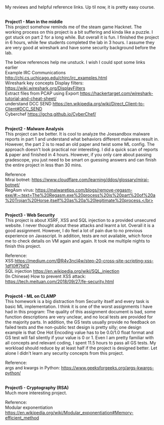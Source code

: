 My reviews and helpful reference links. Up til now, it is pretty easy course.

</br>**Project1 - Man in the middle** </br>
This project somehow reminds me of the steam game Hacknet. The working process on this project is a bit suffering and kinda like a puzzle. I got stuck on part 2 for a long while. But overall it is fun. I finished the project in 6 hours, while few students completed the lab in 3 hours. I assume they are very good at wireshark and have some security background before the lab. </br>

The below references help me unstuck. I wish I could spot some links earlier </br>
Example IRC Communications http://chi.cs.uchicago.edu/chirc/irc_examples.html</br>
Wireshark key concepts Display filters: https://wiki.wireshark.org/DisplayFilters </br>
Extract files from PCAP using Export https://hackertarget.com/wireshark-tutorial-and-cheat-sheet/</br>
understand DCC SEND https://en.wikipedia.org/wiki/Direct_Client-to-Client#DCC_SEND</br>
Cyberchef https://gchq.github.io/CyberChef/</br>


</br>**Project2 - Malware Analysis** </br>
This project can be better. It is cool to analyze the Joesandbox malware reports in part 1 and understand what behaviors different malwares result in. However, the part 2 is to read an old paper and twist some ML config. The approach doesn't look practical nor interesting. I did a quick scan of reports & paper and finished in 4 hours. However, if you only care about passing gradescope, you just need to be smart on guessing answers and can finish the entire project in less than 30 mins. </br>

Reference</br>
Mirai botnet: https://www.cloudflare.com/learning/ddos/glossary/mirai-botnet/</br>
RegAsm virus: https://malwaretips.com/blogs/remove-regasm-exe/#:~:text=The%20Regasm.exe%20process%20is%20part%20of%20a%20Trojan%20Horse,itself%20as%20a%20legitimate%20process.</br>


</br>**Project3 - Web Security** </br>
This project is about XSRF, XSS and SQL injection to a provided unsecured website. I never thought about these attacks and learnt a lot. Overall it is a good assignment. However, I do feel a lot of pain due to no previous experience on Javascript. In addition, tests are not available, which force me to check details on VM again and again.  It took me multiple nights to finish this project. </br>

Reference:</br>
XSS https://medium.com/@R4v3ncl4w/step-20-cross-site-scripting-xss-1df10ff7fd12</br>
SQL injection https://en.wikipedia.org/wiki/SQL_injection</br>
(In Chinese) How to prevent XSS attack: https://tech.meituan.com/2018/09/27/fe-security.html</br>


</br>**Project4 - ML on CLAMP** </br>
This homework is a big distraction from Security itself and every task is basic ML implementation. I think it is one of the worst assignments I have had in this program: The quality of this assignment document is bad, some function descriptions are very unclear, and no local tests are provided for the majority parts. In addition, the GS tests usually provide no feedback on failed tests and the non-public test design is pretty silly; one design example is that One Hot Encoding value has to be 0.0/1.0 float format and GS test will fail silently if your value is 0 or 1. Even I am pretty familiar with all concepts and relevant coding, I spent 11.5 hours to pass all GS tests. My workload should reduce by at least half if the project is designed better. Let alone I didn't learn any security concepts from this project.</br>

Reference:</br>
args and kwargs in Python: https://www.geeksforgeeks.org/args-kwargs-python/

</br>**Project5 - Cryptography (RSA)** </br>
Much more interesting project.

Reference:</br>
Modular exponentiation https://en.wikipedia.org/wiki/Modular_exponentiation#Memory-efficient_method
